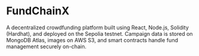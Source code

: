 # FundChainX
A decentralized crowdfunding platform built using React, Node.js, Solidity (Hardhat), and deployed on the Sepolia testnet. Campaign data is stored on MongoDB Atlas, images on AWS S3, and smart contracts handle fund management securely on-chain.
